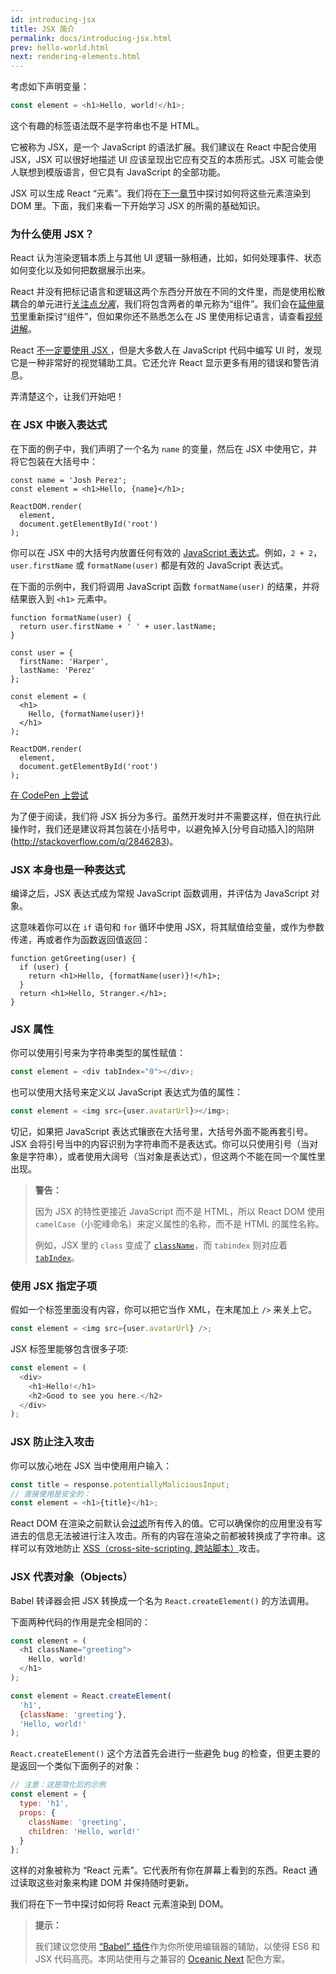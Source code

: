 ```yaml
---
id: introducing-jsx
title: JSX 简介
permalink: docs/introducing-jsx.html
prev: hello-world.html
next: rendering-elements.html
---
```


考虑如下声明变量：

```js
const element = <h1>Hello, world!</h1>;
```

这个有趣的标签语法既不是字符串也不是 HTML。

它被称为 JSX，是一个 JavaScript 的语法扩展。我们建议在 React 中配合使用 JSX，JSX 可以很好地描述 UI 应该呈现出它应有交互的本质形式。JSX 可能会使人联想到模版语言，但它具有 JavaScript 的全部功能。

JSX 可以生成 React “元素”。我们将在[下一章节](/docs/rendering-elements.html)中探讨如何将这些元素渲染到 DOM 里。下面，我们来看一下开始学习 JSX 的所需的基础知识。

### 为什么使用 JSX？

React 认为渲染逻辑本质上与其他 UI 逻辑一脉相通，比如，如何处理事件、状态如何变化以及如何把数据展示出来。

React 并没有把标记语言和逻辑这两个东西分开放在不同的文件里，而是使用松散耦合的单元进行[关注点*分离*](https://en.wikipedia.org/wiki/Separation_of_concerns)，我们将包含两者的单元称为“组件”。我们会在[延伸章节](/docs/components-and-props.html)里重新探讨“组件”，但如果你还不熟悉怎么在 JS 里使用标记语言，请查看[视频讲解](https://www.youtube.com/watch?v=x7cQ3mrcKaY)。

React [不一定要使用 JSX ](/docs/react-without-jsx.html)，但是大多数人在 JavaScript 代码中编写 UI 时，发现它是一种非常好的视觉辅助工具。它还允许 React 显示更多有用的错误和警告消息。

弄清楚这个，让我们开始吧！

### 在 JSX 中嵌入表达式

在下面的例子中，我们声明了一个名为 `name` 的变量，然后在 JSX 中使用它，并将它包装在大括号中：

```js{1,2}
const name = 'Josh Perez';
const element = <h1>Hello, {name}</h1>;

ReactDOM.render(
  element,
  document.getElementById('root')
);
```

你可以在 JSX 中的大括号内放置任何有效的 [JavaScript 表达式](https://developer.mozilla.org/en-US/docs/Web/JavaScript/Guide/Expressions_and_Operators#Expressions)。例如，`2 + 2`，`user.firstName` 或 `formatName(user)` 都是有效的 JavaScript 表达式。

在下面的示例中，我们将调用 JavaScript 函数 `formatName(user)` 的结果，并将结果嵌入到 `<h1>` 元素中。

```js{12}
function formatName(user) {
  return user.firstName + ' ' + user.lastName;
}

const user = {
  firstName: 'Harper',
  lastName: 'Perez'
};

const element = (
  <h1>
    Hello, {formatName(user)}!
  </h1>
);

ReactDOM.render(
  element,
  document.getElementById('root')
);
```

[在 CodePen 上尝试](codepen://introducing-jsx)

为了便于阅读，我们将 JSX 拆分为多行。虽然开发时并不需要这样，但在执行此操作时，我们还是建议将其包装在小括号中，以避免掉入[分号自动插入]的陷阱 (http://stackoverflow.com/q/2846283)。

### JSX 本身也是一种表达式

编译之后，JSX 表达式成为常规 JavaScript 函数调用，并评估为 JavaScript 对象。

这意味着你可以在 `if` 语句和 `for` 循环中使用 JSX，将其赋值给变量，或作为参数传递，再或者作为函数返回值返回：

```js{3,5}
function getGreeting(user) {
  if (user) {
    return <h1>Hello, {formatName(user)}!</h1>;
  }
  return <h1>Hello, Stranger.</h1>;
}
```

### JSX 属性

你可以使用引号来为字符串类型的属性赋值：

```js
const element = <div tabIndex="0"></div>;
```

也可以使用大括号来定义以 JavaScript 表达式为值的属性：

```js
const element = <img src={user.avatarUrl}></img>;
```

切记，如果把 JavaScript 表达式镶嵌在大括号里，大括号外面不能再套引号。JSX 会将引号当中的内容识别为字符串而不是表达式。你可以只使用引号（当对象是字符串），或者使用大阔号（当对象是表达式），但这两个不能在同一个属性里出现。

>**警告：**
>
>因为 JSX 的特性更接近 JavaScript 而不是 HTML，所以 React DOM 使用 `camelCase`（小驼峰命名）来定义属性的名称，而不是 HTML 的属性名称。
>
>例如，JSX 里的 `class` 变成了 [`className`](https://developer.mozilla.org/en-US/docs/Web/API/Element/className)，而 `tabindex` 则对应着 [`tabIndex`](https://developer.mozilla.org/en-US/docs/Web/API/HTMLElement/tabIndex)。

### 使用 JSX 指定子项

假如一个标签里面没有内容，你可以把它当作 XML，在末尾加上 `/>` 来关上它。

```js
const element = <img src={user.avatarUrl} />;
```

JSX 标签里能够包含很多子项:

```js
const element = (
  <div>
    <h1>Hello!</h1>
    <h2>Good to see you here.</h2>
  </div>
);
```

### JSX 防止注入攻击

你可以放心地在 JSX 当中使用用户输入：

```js
const title = response.potentiallyMaliciousInput;
// 直接使用是安全的：
const element = <h1>{title}</h1>;
```

React DOM 在渲染之前默认会[过滤](http://stackoverflow.com/questions/7381974/which-characters-need-to-be-escaped-on-html)所有传入的值。它可以确保你的应用里没有写进去的信息无法被进行注入攻击。所有的内容在渲染之前都被转换成了字符串。这样可以有效地防止 [XSS（cross-site-scripting, 跨站脚本）](https://en.wikipedia.org/wiki/Cross-site_scripting)攻击。

### JSX 代表对象（Objects）

Babel 转译器会把 JSX 转换成一个名为 `React.createElement()` 的方法调用。

下面两种代码的作用是完全相同的：

```js
const element = (
  <h1 className="greeting">
    Hello, world!
  </h1>
);
```

```js
const element = React.createElement(
  'h1',
  {className: 'greeting'},
  'Hello, world!'
);
```

`React.createElement()` 这个方法首先会进行一些避免 bug 的检查，但更主要的是返回一个类似下面例子的对象：

```js
// 注意：这是简化后的示例
const element = {
  type: 'h1',
  props: {
    className: 'greeting',
    children: 'Hello, world!'
  }
};
```

这样的对象被称为 “React 元素”。它代表所有你在屏幕上看到的东西。React 通过读取这些对象来构建 DOM 并保持随时更新。

我们将在下一节中探讨如何将 React 元素渲染到 DOM。

>**提示：**
>
> 我们建议您使用 [“Babel” 插件](http://babeljs.io/docs/editors)作为你所使用编辑器的辅助，以使得 ES6 和 JSX 代码高亮。本网站使用与之兼容的 [Oceanic Next](https://labs.voronianski.com/oceanic-next-color-scheme/) 配色方案。
